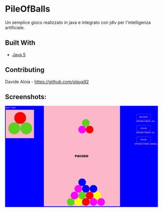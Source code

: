 # PileOfBalls
Un semplice gioco realizzato in java e integrato con jdlv per l'intelligenza artificiale.

## Built With

* [Java 5](https://www.inf.unibz.it/~calvanese/teaching/java-docs/5.0/api/ "Java 5") 

## Contributing

Davide Aloia - https://github.com/playa92

## Screenshots:
<img src="images/pob.png"/> 
